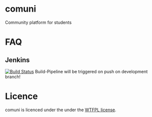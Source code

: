 # comuni

Community platform for students

# FAQ

## Jenkins

[![Build Status](https://softwaredesign.foundation/jenkins/buildStatus/icon?job=comuni-build)](https://softwaredesign.foundation/jenkins/job/comuni-build) Build-Pipeline will be triggered on push on development branch!

# Licence
comuni is licenced under the under the [WTFPL license](http://www.wtfpl.net/).

#
